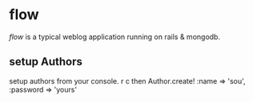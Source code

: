 flow
========

*flow* is a typical weblog application running on rails & mongodb.


setup Authors
--------

setup authors from your console.
  r c
then
  Author.create! :name => 'sou', :password => 'yours'

